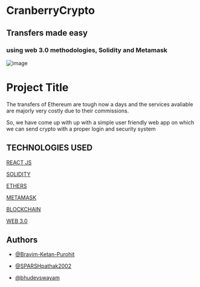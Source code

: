 
# CranberryCrypto

## Transfers made easy

### using web 3.0 methodologies, Solidity and Metamask
![image](https://user-images.githubusercontent.com/103531635/166120630-5a03b7fd-ed22-4851-99df-2a2304b6e3e0.png)


# Project Title

The transfers of Ethereum  are tough now a days and the services avaliable are majorly very costly due to their commissions.

So, we have come up with up with a simple user friendly web app on which we can send crypto with a proper login and security system



## TECHNOLOGIES USED

[REACT JS](https://developer.mozilla.org/en-US/docs/Learn/Tools_and_testing/Client-side_JavaScript_frameworks/React_getting_started)

[SOLIDITY](https://docs.soliditylang.org/en/v0.8.13/)

[ETHERS](https://docs.ethers.io/v5/)

[METAMASK](https://docs.metamask.io/guide/)

[BLOCKCHAIN](https://docs.microsoft.com/en-us/learn/paths/ethereum-blockchain-development/)

[WEB 3.0](https://ethdocs.org/en/latest/introduction/web3.html)






## Authors

- [@Bravim-Ketan-Purohit](https://github.com/Bravim-Ketan-Purohit)

- [@SPARSHpathak2002](https://github.com/SPARSHpathak2002)

- [@bhudevswayam](https://github.com/bhudevswayam)

